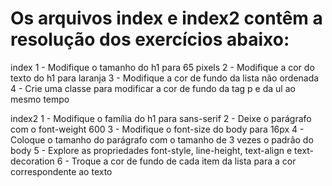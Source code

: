 # Os arquivos index e index2 contêm a resolução dos exercícios abaixo:

index 
1 - Modifique o tamanho do h1 para 65 pixels 
2 - Modifique a cor do texto do h1 para laranja 
3 - Modifique a cor de fundo da lista não ordenada 
4 - Crie uma classe para modificar a cor de fundo da tag p e da ul ao mesmo tempo

index2 
1 - Modifique o família do h1 para sans-serif 
2 - Deixe o parágrafo com o font-weight 600 
3 - Modifique o font-size do body para 16px 
4 - Coloque o tamanho do parágrafo com o tamanho de 3 vezes o padrão do body 
5 - Explore as propriedades font-style, line-height, text-align e text-decoration 
6 - Troque a cor de fundo de cada item da lista para a cor correspondente ao texto
